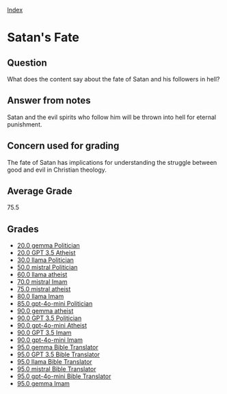 
[Index](../index.md)
# Satan's Fate
## Question
What does the content say about the fate of Satan and his followers in hell?

## Answer from notes
Satan and the evil spirits who follow him will be thrown into hell for eternal punishment.

## Concern used for grading
The fate of Satan has implications for understanding the struggle between good and evil in Christian theology.

## Average Grade
75.5

## Grades
 * [20.0 gemma Politician](../answers/gemma_Politician/Satan's_Fate.md)
 * [20.0 GPT 3.5 Atheist](../answers/GPT_3.5_Atheist/Satan's_Fate.md)
 * [30.0 llama Politician](../answers/llama_Politician/Satan's_Fate.md)
 * [50.0 mistral Politician](../answers/mistral_Politician/Satan's_Fate.md)
 * [60.0 llama atheist](../answers/llama_atheist/Satan's_Fate.md)
 * [70.0 mistral Imam](../answers/mistral_Imam/Satan's_Fate.md)
 * [75.0 mistral atheist](../answers/mistral_atheist/Satan's_Fate.md)
 * [80.0 llama Imam](../answers/llama_Imam/Satan's_Fate.md)
 * [85.0 gpt-4o-mini Politician](../answers/gpt-4o-mini_Politician/Satan's_Fate.md)
 * [90.0 gemma atheist](../answers/gemma_atheist/Satan's_Fate.md)
 * [90.0 GPT 3.5 Politician](../answers/GPT_3.5_Politician/Satan's_Fate.md)
 * [90.0 gpt-4o-mini Atheist](../answers/gpt-4o-mini_Atheist/Satan's_Fate.md)
 * [90.0 GPT 3.5 Imam](../answers/GPT_3.5_Imam/Satan's_Fate.md)
 * [90.0 gpt-4o-mini Imam](../answers/gpt-4o-mini_Imam/Satan's_Fate.md)
 * [95.0 gemma Bible Translator](../answers/gemma_Bible_Translator/Satan's_Fate.md)
 * [95.0 GPT 3.5 Bible Translator](../answers/GPT_3.5_Bible_Translator/Satan's_Fate.md)
 * [95.0 llama Bible Translator](../answers/llama_Bible_Translator/Satan's_Fate.md)
 * [95.0 mistral Bible Translator](../answers/mistral_Bible_Translator/Satan's_Fate.md)
 * [95.0 gpt-4o-mini Bible Translator](../answers/gpt-4o-mini_Bible_Translator/Satan's_Fate.md)
 * [95.0 gemma Imam](../answers/gemma_Imam/Satan's_Fate.md)
